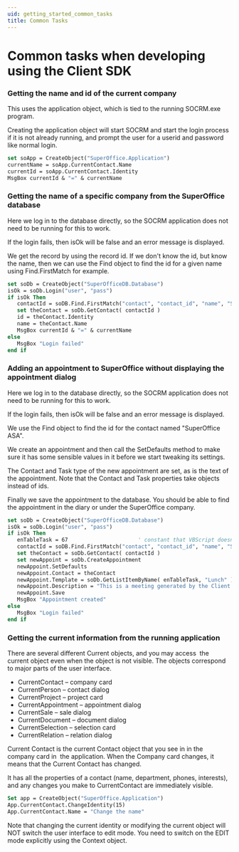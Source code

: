 ```yaml
---
uid: getting_started_common_tasks
title: Common Tasks
---
```


Common tasks when developing using the Client SDK
=================================================

### Getting the name and id of the current company

This uses the application object, which is tied to the running SOCRM.exe program.

Creating the application object will start SOCRM and start the login process if it is not already running, and prompt the user for a userid and password like normal login.

```vb
set soApp = CreateObject("SuperOffice.Application")
currentName = soApp.CurrentContact.Name
currentId = soApp.CurrentContact.Identity
MsgBox currentId & "=" & currentName
```

### Getting the name of a specific company from the SuperOffice database

Here we log in to the database directly, so the SOCRM application does not need to be running for this to work.

If the login fails, then isOk will be false and an error message is displayed.

We get the record by using the record id. If we don't know the id, but know the name, then we can use the <see cref="IFind">Find</see> object to find the id for a given name using <see cref="IFind.FirstMatch">Find.FirstMatch</see> for example.


```vb
set soDb = CreateObject("SuperOfficeDB.Database")
isOk = soDb.Login("user", "pass")
if isOk Then
   contactId = soDB.Find.FirstMatch("contact", "contact_id", "name", "SuperOffice ASA")
   set theContact = soDb.GetContact( contactId )
   id = theContact.Identity
   name = theContact.Name
   MsgBox currentId & "=" & currentName
else
   MsgBox "Login failed"
end if
```

### Adding an appointment to SuperOffice without displaying the appointment dialog

Here we log in to the database directly, so the SOCRM application does not need to be running for this to work.

If the login fails, then isOk will be false and an error message is displayed.

We use the <see cref="IFind">Find</see> object to find the id for the contact named "SuperOffice ASA".

We create an appointment and then call the <see cref="IAppointment.SetDefaults">SetDefaults</see> method to make sure it has some sensible values in it before we start tweaking its settings.

The Contact and Task type of the new appointment are set, as is the text of the appointment. Note that the Contact and Task properties take objects instead of ids.

Finally we save the appointment to the database. You should be able to find the appointment in the diary or under the SuperOffice company.

```vb
set soDb = CreateObject("SuperOfficeDB.Database")
isOk = soDb.Login("user", "pass")
if isOk Then
   enTableTask = 67                      ' constant that VBScript doesn't know about
   contactId = soDB.Find.FirstMatch("contact", "contact_id", "name", "SuperOffice ASA")
   set theContact = soDb.GetContact( contactId )
   set newAppoint = soDb.CreateAppointment
   newAppoint.SetDefaults
   newAppoint.Contact = theContact
   newAppoint.Template = soDb.GetListItemByName( enTableTask, "Lunch" )
   newAppoint.Description = "This is a meeting generated by the Client SDK"
   newAppoint.Save
   MsgBox "Appointment created"
else
   MsgBox "Login failed"
end if
```


### Getting the current information from the running application

There are several different Current objects, and you may access  the current object even when the object is not visible.
The objects correspond to major parts of the user interface.

* <see cref="IApplication.CurrentContact">CurrentContact</see> – company card
* <see cref="IApplication.CurrentPerson">CurrentPerson</see> – contact dialog
* <see cref="IApplication.CurrentProject">CurrentProject</see> – project card
* <see cref="IApplication.CurrentAppointment">CurrentAppointment</see> – appointment dialog
* <see cref="IApplication.CurrentSale">CurrentSale</see> – sale dialog
* <see cref="IApplication.CurrentDocument">CurrentDocument</see> – document dialog
* <see cref="IApplication.CurrentSelection">CurrentSelection</see> – selection card
* <see cref="IApplication.CurrentRelation">CurrentRelation</see> – relation dialog

Current Contact is the current Contact object that you see in in the company card in  the application.
When the Company card changes, it means that the Current Contact has changed.

It has all the properties of a contact (name, department, phones, interests), and any changes you make to CurrentContact are immediately visible.

```vb
Set app = CreateObject("SuperOffice.Application")
App.CurrentContact.ChangeIdentity(15)
App.CurrentContact.Name = "Change the name"
```

Note that changing the current identity or modifying the current object will NOT switch the user interface to edit mode.
You need to switch on the EDIT mode explicitly using the <see cref="ISoContext.EditMode">Context</see> object.
